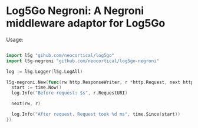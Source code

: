 Log5Go Negroni: A Negroni middleware adaptor for Log5Go
===

Usage: 

```go

import l5g "gihub.com/neocortical/log5go"
import l5g-negroni "github.com/neocortical/log5go-negroni"

log := l5g.Logger(l5g.LogAll)

l5g-negroni.New(func(rw http.ResponseWriter, r *http.Request, next http.HandlerFunc) {
  start := time.Now()
  log.Info("Before request: $s", r.RequestURI)

  next(rw, r)

  log.Info("After request. Request took %d ms", time.Since(start))
})

```
